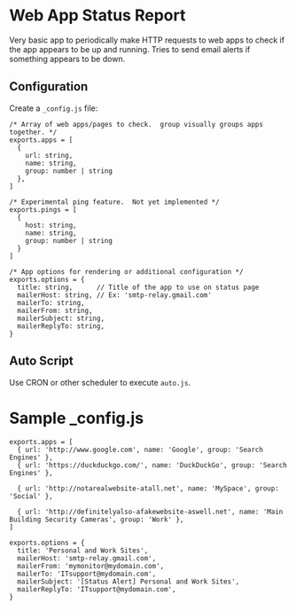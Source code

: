 # Web App Status Report

Very basic app to periodically make HTTP requests to web apps to check if the app appears to be up and running. Tries to send email alerts if something appears to be down.

## Configuration

Create a `_config.js` file:

```
/* Array of web apps/pages to check.  group visually groups apps together. */
exports.apps = [
  {
    url: string,
    name: string,
    group: number | string
  },
]

/* Experimental ping feature.  Not yet implemented */
exports.pings = [
  {
    host: string,
    name: string,
    group: number | string
  }
]

/* App options for rendering or additional configuration */
exports.options = {
  title: string,      // Title of the app to use on status page
  mailerHost: string, // Ex: 'smtp-relay.gmail.com'
  mailerTo: string,
  mailerFrom: string,
  mailerSubject: string,
  mailerReplyTo: string,
}
```

## Auto Script

Use CRON or other scheduler to execute `auto.js`.

# Sample \_config.js

```
exports.apps = [
  { url: 'http://www.google.com', name: 'Google', group: 'Search Engines' },
  { url: 'https://duckduckgo.com/', name: 'DuckDuckGo', group: 'Search Engines' },

  { url: 'http://notarealwebsite-atall.net', name: 'MySpace', group: 'Social' },

  { url: 'http://definitelyalso-afakewebsite-aswell.net', name: 'Main Building Security Cameras', group: 'Work' },
]

exports.options = {
  title: 'Personal and Work Sites',
  mailerHost: 'smtp-relay.gmail.com',
  mailerFrom: 'mymonitor@mydomain.com',
  mailerTo: 'ITsupport@mydomain.com',
  mailerSubject: '[Status Alert] Personal and Work Sites',
  mailerReplyTo: 'ITsupport@mydomain.com',
}

```
